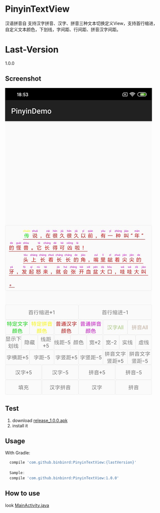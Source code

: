 # PinyinTextView
汉语拼音自
支持汉字拼音、汉字、拼音三种文本切换定义View，支持首行缩进，自定义文本颜色，下划线，字间距、行间距、拼音汉字间距。

# Last-Version
1.0.0

Screenshot
--------
<img src="https://github.com/yuanbinbinbin/IPinyinTextView/blob/master/ext/img/screenshot.jpg?raw=true" alt="screenshot.jpg" />

Test
--------
1. download [release_1.0.0.apk](https://github.com/yuanbinbinbin/IPinyinTextView/raw/master/ext/release_1.0.0.apk)
2. install it

Usage
--------
With Gradle:
```groovy
  compile 'com.github.binbinrd:PinyinTextView:{lastVersion}'

  Sample:
  compile 'com.github.binbinrd:PinyinTextView:1.0.0'
```

How to use
--------
look [MainActivity.java](https://github.com/yuanbinbinbin/IPinyinTextView/blob/master/app/src/main/java/com/example/pinyindemo/MainActivity.java)